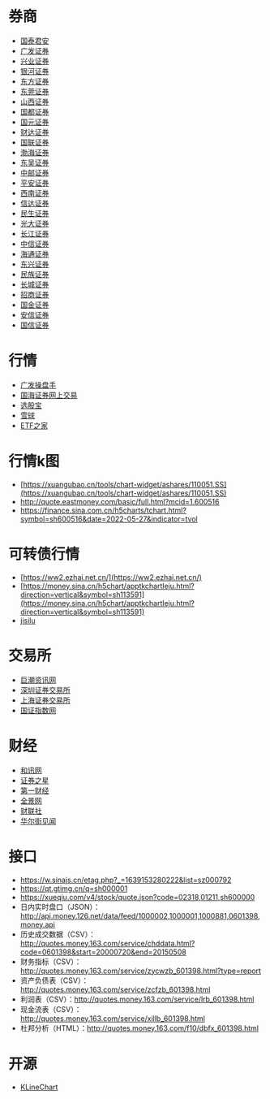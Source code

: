# 券商

- [国泰君安](https://sh.gtja.com/gtjash/i/)
- [广发证券](http://www.gf.com.cn/)
- [兴业证券](https://www.xyzq.com.cn/)
- [银河证券](http://www.chinastock.com.cn/)
- [东方证券](https://www.dfzq.com.cn/)
- [东莞证券](https://www.dgzq.com.cn/)
- [山西证券](http://www.i618.com.cn/)
- [国都证券](http://www.guodu.com/)
- [国元证券](http://www.gyzq.com.cn/)
- [财达证券](https://www.s10000.com/)
- [国联证券](http://www.glsc.com.cn/)
- [渤海证券](http://www.ewww.com.cn/)
- [东吴证券](https://www.dwzq.com.cn/)
- [中邮证券](http://www.cnpsec.com.cn/)
- [平安证券](https://stock.pingan.com/)
- [西南证券](https://www.swsc.com.cn/)
- [信达证券](http://www.cindasc.com/)
- [民生证券](https://www.mszq.com/)
- [光大证券](http://www.ebscn.com/)
- [长江证券](https://www.95579.com/)
- [中信证券](http://www.cs.ecitic.com/)
- [海通证券](https://www.htsec.com/)
- [东兴证券](http://www.dxzq.net/)
- [民族证券](https://www.fzfinancing.com/)
- [长城证券](http://www.cgws.com/)
- [招商证券](http://www.cmschina.com/)
- [国金证券](https://www.gjzq.com.cn/)
- [安信证券](http://www.essence.com.cn/)
- [国信证券](https://www.guosen.com.cn/)

# 行情

- [广发操盘手](https://hippo.gf.com.cn/)
- [国海证券网上交易](https://jy.ghzq.com.cn/hq/index.html)
- [选股宝](https://xuangubao.cn/dingpan)
- [雪球](https://xueqiu.com/)
- [ETF之家](http://www.etf.group/data/list1.html)

# 行情k图
- [https://xuangubao.cn/tools/chart-widget/ashares/110051.SS](https://xuangubao.cn/tools/chart-widget/ashares/110051.SS)
- http://quote.eastmoney.com/basic/full.html?mcid=1.600516
- https://finance.sina.com.cn/h5charts/tchart.html?symbol=sh600516&date=2022-05-27&indicator=tvol

# 可转债行情
- [https://ww2.ezhai.net.cn/](https://ww2.ezhai.net.cn/)
- [https://money.sina.cn/h5chart/apptkchartleju.html?direction=vertical&symbol=sh113591](https://money.sina.cn/h5chart/apptkchartleju.html?direction=vertical&symbol=sh113591)
- [jisilu](https://www.jisilu.cn/web/data/cb/list)

# 交易所

- [巨潮资讯网](http://www.cninfo.com.cn/)
- [深圳证券交易所](http://www.szse.cn/)
- [上海证券交易所](http://www.sse.com.cn/)
- [国证指数网](http://www.cnindex.com.cn/)


# 财经
- [和讯网](http://www.hexun.com/)
- [证券之星](https://www.stockstar.com/)
- [第一财经](https://www.yicai.com/)
- [全景网](https://www.p5w.net/)
- [财联社](https://www.cls.cn/)
- [华尔街见闻](https://wallstreetcn.com/)

# 接口
- https://w.sinajs.cn/etag.php?_=1639153280222&list=sz000792
- https://qt.gtimg.cn/q=sh000001
- https://xueqiu.com/v4/stock/quote.json?code=02318,01211,sh600000
- 日内实时盘口（JSON）：http://api.money.126.net/data/feed/1000002,1000001,1000881,0601398,money.api
- 历史成交数据（CSV）：http://quotes.money.163.com/service/chddata.html?code=0601398&start=20000720&end=20150508
- 财务指标（CSV）：http://quotes.money.163.com/service/zycwzb_601398.html?type=report
- 资产负债表（CSV）：http://quotes.money.163.com/service/zcfzb_601398.html
- 利润表（CSV）：http://quotes.money.163.com/service/lrb_601398.html
- 现金流表（CSV）：http://quotes.money.163.com/service/xjllb_601398.html
- 杜邦分析（HTML）：http://quotes.money.163.com/f10/dbfx_601398.html



# 开源
- [KLineChart](https://github.com/liihuu/KLineChart)
